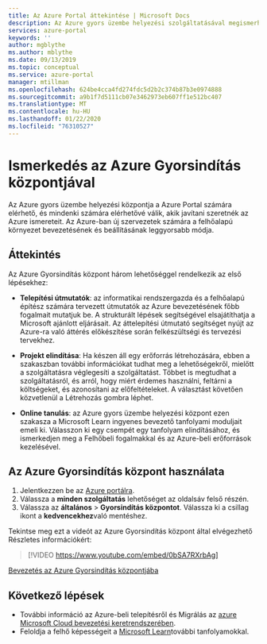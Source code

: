 ```yaml
---
title: Az Azure Portal áttekintése | Microsoft Docs
description: Az Azure gyors üzembe helyezési szolgáltatásával megismerheti az Azure-t. Megtudhatja, hogyan telepítheti, áttelepítheti és újíthatja meg.
services: azure-portal
keywords: ''
author: mgblythe
ms.author: mblythe
ms.date: 09/13/2019
ms.topic: conceptual
ms.service: azure-portal
manager: mtillman
ms.openlocfilehash: 624be4cca4fd274fdc5d2b2c374b87b3e0974888
ms.sourcegitcommit: a9b1f7d5111cb07e3462973eb607ff1e512bc407
ms.translationtype: MT
ms.contentlocale: hu-HU
ms.lasthandoff: 01/22/2020
ms.locfileid: "76310527"
---
```

# <a name="get-started-with-the-azure-quickstart-center"></a>Ismerkedés az Azure Gyorsindítás központjával

Az Azure gyors üzembe helyezési központja a Azure Portal számára elérhető, és mindenki számára elérhetővé válik, akik javítani szeretnék az Azure ismereteit. Az Azure-ban új szervezetek számára a felhőalapú környezet bevezetésének és beállításának leggyorsabb módja.

## <a name="overview"></a>Áttekintés

Az Azure Gyorsindítás központ három lehetőséggel rendelkezik az első lépésekhez:

* **Telepítési útmutatók**: az informatikai rendszergazda és a felhőalapú építész számára tervezett útmutatók az Azure bevezetésének főbb fogalmait mutatjuk be. A strukturált lépések segítségével elsajátíthatja a Microsoft ajánlott eljárásait. Az áttelepítési útmutató segítséget nyújt az Azure-ra való áttérés előkészítése során felkészültségi és tervezési tervekhez.

* **Projekt elindítása**: Ha készen áll egy erőforrás létrehozására, ebben a szakaszban további információkat tudhat meg a lehetőségekről, mielőtt a szolgáltatásra véglegesíti a szolgáltatást. Többet is megtudhat a szolgáltatásról, és arról, hogy miért érdemes használni, feltárni a költségeket, és azonosítani az előfeltételeket. A választást követően közvetlenül a Létrehozás gombra léphet.

* **Online tanulás**: az Azure gyors üzembe helyezési központ ezen szakasza a Microsoft Learn ingyenes bevezető tanfolyami moduljait emeli ki. Válasszon ki egy csempét egy tanfolyam elindításához, és ismerkedjen meg a Felhőbeli fogalmakkal és az Azure-beli erőforrások kezelésével.

## <a name="how-to-use-azure-quickstart-center"></a>Az Azure Gyorsindítás központ használata

1. Jelentkezzen be az [Azure portálra](https://portal.azure.com).
2. Válassza a **minden szolgáltatás** lehetőséget az oldalsáv felső részén.
1. Válassza az **általános** > **Gyorsindítás központot**. Válassza ki a csillag ikont a **kedvencekhez**való mentéshez.

Tekintse meg ezt a videót az Azure Gyorsindítás központ által elvégezhető Részletes információkért:
> [!VIDEO https://www.youtube.com/embed/0bSA7RXrbAg]

[Bevezetés az Azure Gyorsindítás központjába](https://www.youtube.com/watch?v=0bSA7RXrbAg)

## <a name="next-steps"></a>Következő lépések

* További információ az Azure-beli telepítésről és Migrálás az [azure Microsoft Cloud bevezetési keretrendszerében](/azure/architecture/cloud-adoption/).
* Feloldja a felhő képességeit a [Microsoft Learn](/learn/azure/)további tanfolyamokkal.
